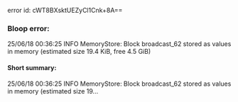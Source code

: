 error id: cWT8BXsktUEZyCl1Cnk+8A==
### Bloop error:

25/06/18 00:36:25 INFO MemoryStore: Block broadcast_62 stored as values in memory (estimated size 19.4 KiB, free 4.5 GiB)
#### Short summary: 

25/06/18 00:36:25 INFO MemoryStore: Block broadcast_62 stored as values in memory (estimated size 19...